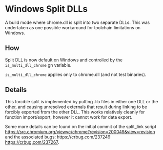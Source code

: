 # Windows Split DLLs

A build mode where chrome.dll is split into two separate DLLs. This was
undertaken as one possible workaround for toolchain limitations on Windows.

## How

Split DLL is now default on Windows and controlled by the
`is_multi_dll_chrome` gn variable.

`is_multi_dll_chrome` applies only to chrome.dll (and not test binaries).

## Details

This forcible split is implemented by putting .lib files in either one DLL or
the other, and causing unresolved externals that result during linking to be
forcibly exported from the other DLL. This works relatively cleanly for function
import/export, however it cannot work for data export.

Some more details can be found on the initial commit of the split_link script
https://src.chromium.org/viewvc/chrome?revision=200049&view=revision and the
associated bugs: https://crbug.com/237249 https://crbug.com/237267.
